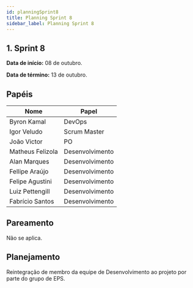 ```yaml
---
id: planningSprint8
title: Planning Sprint 8
sidebar_label: Planning Sprint 8
---
```


## 1. Sprint 8


**Data de início:** 08 de outubro.

**Data de término:** 13 de outubro.

## Papéis

|Nome|Papel|
|----|----|
|Byron Kamal|DevOps|
|Igor Veludo |Scrum Master|
|João Victor|PO|
|Matheus Felizola|Desenvolvimento|
|Alan Marques|Desenvolvimento|
|Fellipe Araújo|Desenvolvimento|
|Felipe Agustini|Desenvolvimento|
|Luiz Pettengill|Desenvolvimento|
|Fabrício Santos|Desenvolvimento|

## Pareamento
Não se aplica.

## Planejamento
Reintegração de membro da equipe de Desenvolvimento ao projeto por parte do grupo de EPS.
